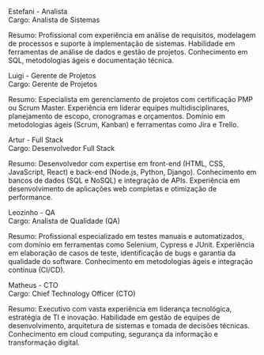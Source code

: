 Estefani \- Analista  
Cargo: Analista de Sistemas

Resumo: Profissional com experiência em análise de requisitos, modelagem de processos e suporte à implementação de sistemas. Habilidade em ferramentas de análise de dados e gestão de projetos. Conhecimento em SQL, metodologias ágeis e documentação técnica.

Luigi \- Gerente de Projetos  
Cargo: Gerente de Projetos

Resumo: Especialista em gerenciamento de projetos com certificação PMP ou Scrum Master. Experiência em liderar equipes multidisciplinares, planejamento de escopo, cronogramas e orçamentos. Domínio em metodologias ágeis (Scrum, Kanban) e ferramentas como Jira e Trello.

Artur \- Full Stack  
Cargo: Desenvolvedor Full Stack

Resumo: Desenvolvedor com expertise em front-end (HTML, CSS, JavaScript, React) e back-end (Node.js, Python, Django). Conhecimento em bancos de dados (SQL e NoSQL) e integração de APIs. Experiência em desenvolvimento de aplicações web completas e otimização de performance.

Leozinho \- QA  
Cargo: Analista de Qualidade (QA)

Resumo: Profissional especializado em testes manuais e automatizados, com domínio em ferramentas como Selenium, Cypress e JUnit. Experiência em elaboração de casos de teste, identificação de bugs e garantia da qualidade do software. Conhecimento em metodologias ágeis e integração contínua (CI/CD).

Matheus \- CTO  
Cargo: Chief Technology Officer (CTO)

Resumo: Executivo com vasta experiência em liderança tecnológica, estratégia de TI e inovação. Habilidade em gestão de equipes de desenvolvimento, arquitetura de sistemas e tomada de decisões técnicas. Conhecimento em cloud computing, segurança da informação e transformação digital.  
